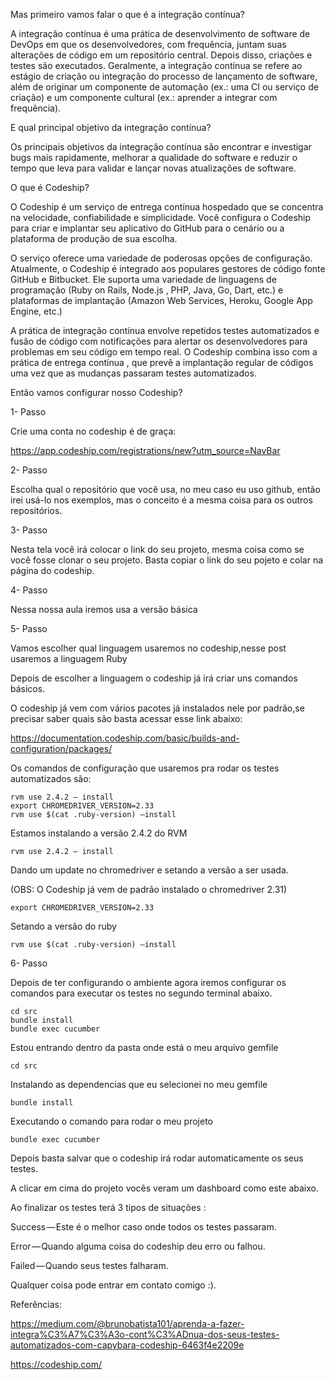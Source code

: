 Mas primeiro vamos falar o que é a integração contínua?

A integração contínua é uma prática de desenvolvimento de software de DevOps em que os desenvolvedores, com frequência, juntam suas alterações de código em um repositório central. Depois disso, criações e testes são executados. Geralmente, a integração contínua se refere ao estágio de criação ou integração do processo de lançamento de software, além de originar um componente de automação (ex.: uma CI ou serviço de criação) e um componente cultural (ex.: aprender a integrar com frequência).

E qual principal objetivo da integração contínua?

Os principais objetivos da integração contínua são encontrar e investigar bugs mais rapidamente, melhorar a qualidade do software e reduzir o tempo que leva para validar e lançar novas atualizações de software.

O que é Codeship?

O Codeship é um serviço de entrega contínua hospedado que se concentra na velocidade, confiabilidade e simplicidade. Você configura o Codeship para criar e implantar seu aplicativo do GitHub para o cenário ou a plataforma de produção de sua escolha.

O serviço oferece uma variedade de poderosas opções de configuração. Atualmente, o Codeship é integrado aos populares gestores de código fonte GitHub e Bitbucket. Ele suporta uma variedade de linguagens de programação (Ruby on Rails, Node.js , PHP, Java, Go, Dart, etc.) e plataformas de implantação (Amazon Web Services, Heroku, Google App Engine, etc.)

A prática de integração contínua envolve repetidos testes automatizados e fusão de código com notificações para alertar os desenvolvedores para problemas em seu código em tempo real. O Codeship combina isso com a prática de entrega contínua , que prevê a implantação regular de códigos uma vez que as mudanças passaram testes automatizados.


Então vamos configurar nosso Codeship?

1- Passo

Crie uma conta no codeship é de graça:

https://app.codeship.com/registrations/new?utm_source=NavBar

2- Passo

Escolha qual o repositório que você usa, no meu caso eu uso github, então irei usá-lo nos exemplos, mas o conceito é a mesma coisa para os outros repositórios.


3- Passo

Nesta tela você irá colocar o link do seu projeto, mesma coisa como se você fosse clonar o seu projeto. Basta copiar o link do seu pojeto e colar na página do codeship.


4- Passo

Nessa nossa aula iremos usa a versão básica

5- Passo

Vamos escolher qual linguagem usaremos no codeship,nesse post usaremos a linguagem Ruby


Depois de escolher a linguagem o codeship já irá criar uns comandos básicos.

O codeship já vem com vários pacotes já instalados nele por padrão,se precisar saber quais são basta acessar esse link abaixo:

https://documentation.codeship.com/basic/builds-and-configuration/packages/

Os comandos de configuração que usaremos pra rodar os testes automatizados são:

```
rvm use 2.4.2 — install
export CHROMEDRIVER_VERSION=2.33
rvm use $(cat .ruby-version) –install
```

Estamos instalando a versão 2.4.2 do RVM

```
rvm use 2.4.2 — install
```

Dando um update no chromedriver e setando a versão a ser usada.

(OBS: O Codeship já vem de padrão instalado o chromedriver 2.31)

```
export CHROMEDRIVER_VERSION=2.33
```

Setando a versão do ruby

```
rvm use $(cat .ruby-version) –install
```

6- Passo

Depois de ter configurando o ambiente agora iremos configurar os comandos para executar os testes no segundo terminal abaixo.

```
cd src
bundle install
bundle exec cucumber
```

Estou entrando dentro da pasta onde está o meu arquivo gemfile

```
cd src
```
Instalando as dependencias que eu selecionei no meu gemfile

```
bundle install
```

Executando o comando para rodar o meu projeto

```
bundle exec cucumber
```

Depois basta salvar que o codeship irá rodar automaticamente os seus testes.

A clicar em cima do projeto vocês veram um dashboard como este abaixo.

Ao finalizar os testes terá 3 tipos de situações :

Success — Este é o melhor caso onde todos os testes passaram.

Error — Quando alguma coisa do codeship deu erro ou falhou.

Failed — Quando seus testes falharam.

Qualquer coisa pode entrar em contato comigo :).

Referências:

https://medium.com/@brunobatista101/aprenda-a-fazer-integra%C3%A7%C3%A3o-cont%C3%ADnua-dos-seus-testes-automatizados-com-capybara-codeship-6463f4e2209e

https://codeship.com/	